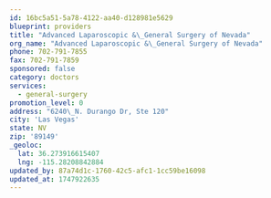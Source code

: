 ```yaml
---
id: 16bc5a51-5a78-4122-aa40-d128981e5629
blueprint: providers
title: "Advanced Laparoscopic &\_General Surgery of Nevada"
org_name: "Advanced Laparoscopic &\_General Surgery of Nevada"
phone: 702-791-7855
fax: 702-791-7859
sponsored: false
category: doctors
services:
  - general-surgery
promotion_level: 0
address: "6240\_N. Durango Dr, Ste 120"
city: 'Las Vegas'
state: NV
zip: '89149'
_geoloc:
  lat: 36.273916615407
  lng: -115.28208842884
updated_by: 87a74d1c-1760-42c5-afc1-1cc59be16098
updated_at: 1747922635
---
```

